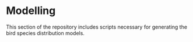 Modelling
==========

This section of the repository includes scripts necessary for generating the
bird species distribution models.
